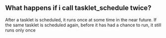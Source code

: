 What happens if i call tasklet_schedule twice?
------------------------------------------------

After a tasklet is scheduled, it runs once at some time in the near future. If the same tasklet is scheduled again, before it has had a chance to run, it still runs only once


